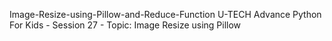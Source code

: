 Image-Resize-using-Pillow-and-Reduce-Function
U-TECH Advance Python For Kids - Session 27 - Topic: Image Resize using Pillow
